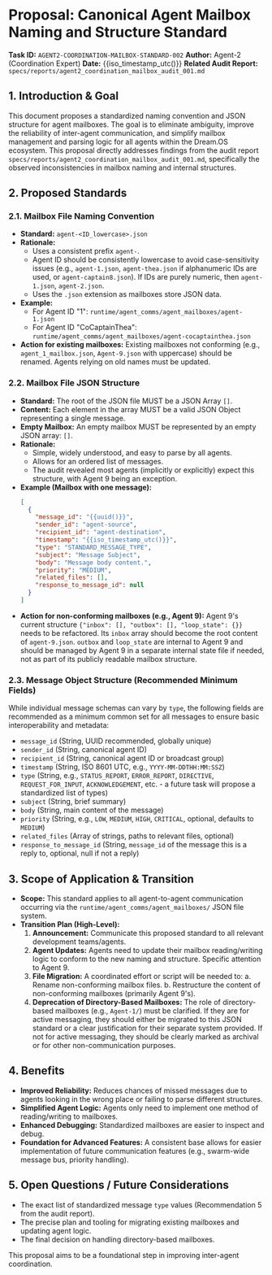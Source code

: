 # Proposal: Canonical Agent Mailbox Naming and Structure Standard

**Task ID:** `AGENT2-COORDINATION-MAILBOX-STANDARD-002`
**Author:** Agent-2 (Coordination Expert)
**Date:** {{iso_timestamp_utc()}}
**Related Audit Report:** `specs/reports/agent2_coordination_mailbox_audit_001.md`

## 1. Introduction & Goal
This document proposes a standardized naming convention and JSON structure for agent mailboxes. The goal is to eliminate ambiguity, improve the reliability of inter-agent communication, and simplify mailbox management and parsing logic for all agents within the Dream.OS ecosystem.
This proposal directly addresses findings from the audit report `specs/reports/agent2_coordination_mailbox_audit_001.md`, specifically the observed inconsistencies in mailbox naming and internal structures.

## 2. Proposed Standards

### 2.1. Mailbox File Naming Convention
- **Standard:** `agent-<ID_lowercase>.json`
- **Rationale:**
    -   Uses a consistent prefix `agent-`.
    -   Agent ID should be consistently lowercase to avoid case-sensitivity issues (e.g., `agent-1.json`, `agent-thea.json` if alphanumeric IDs are used, or `agent-captain8.json`). If IDs are purely numeric, then `agent-1.json`, `agent-2.json`.
    -   Uses the `.json` extension as mailboxes store JSON data.
- **Example:**
    -   For Agent ID "1": `runtime/agent_comms/agent_mailboxes/agent-1.json`
    -   For Agent ID "CoCaptainThea": `runtime/agent_comms/agent_mailboxes/agent-cocaptainthea.json`
- **Action for existing mailboxes:** Existing mailboxes not conforming (e.g., `agent_1_mailbox.json`, `Agent-9.json` with uppercase) should be renamed. Agents relying on old names must be updated.

### 2.2. Mailbox File JSON Structure
- **Standard:** The root of the JSON file MUST be a JSON Array `[]`.
- **Content:** Each element in the array MUST be a valid JSON Object representing a single message.
- **Empty Mailbox:** An empty mailbox MUST be represented by an empty JSON array: `[]`.
- **Rationale:**
    -   Simple, widely understood, and easy to parse by all agents.
    -   Allows for an ordered list of messages.
    -   The audit revealed most agents (implicitly or explicitly) expect this structure, with Agent 9 being an exception.
- **Example (Mailbox with one message):**
  ```json
  [
    {
      "message_id": "{{uuid()}}",
      "sender_id": "agent-source",
      "recipient_id": "agent-destination",
      "timestamp": "{{iso_timestamp_utc()}}",
      "type": "STANDARD_MESSAGE_TYPE",
      "subject": "Message Subject",
      "body": "Message body content.",
      "priority": "MEDIUM",
      "related_files": [],
      "response_to_message_id": null
    }
  ]
  ```
- **Action for non-conforming mailboxes (e.g., Agent 9):** Agent 9's current structure `{"inbox": [], "outbox": [], "loop_state": {}}` needs to be refactored. Its `inbox` array should become the root content of `agent-9.json`. `outbox` and `loop_state` are internal to Agent 9 and should be managed by Agent 9 in a separate internal state file if needed, not as part of its publicly readable mailbox structure.

### 2.3. Message Object Structure (Recommended Minimum Fields)
While individual message schemas can vary by `type`, the following fields are recommended as a minimum common set for all messages to ensure basic interoperability and metadata:
- `message_id` (String, UUID recommended, globally unique)
- `sender_id` (String, canonical agent ID)
- `recipient_id` (String, canonical agent ID or broadcast group)
- `timestamp` (String, ISO 8601 UTC, e.g., `YYYY-MM-DDTHH:MM:SSZ`)
- `type` (String, e.g., `STATUS_REPORT`, `ERROR_REPORT`, `DIRECTIVE`, `REQUEST_FOR_INPUT`, `ACKNOWLEDGEMENT`, etc. - a future task will propose a standardized list of types)
- `subject` (String, brief summary)
- `body` (String, main content of the message)
- `priority` (String, e.g., `LOW`, `MEDIUM`, `HIGH`, `CRITICAL`, optional, defaults to `MEDIUM`)
- `related_files` (Array of strings, paths to relevant files, optional)
- `response_to_message_id` (String, `message_id` of the message this is a reply to, optional, null if not a reply)

## 3. Scope of Application & Transition
- **Scope:** This standard applies to all agent-to-agent communication occurring via the `runtime/agent_comms/agent_mailboxes/` JSON file system.
- **Transition Plan (High-Level):**
    1.  **Announcement:** Communicate this proposed standard to all relevant development teams/agents.
    2.  **Agent Updates:** Agents need to update their mailbox reading/writing logic to conform to the new naming and structure. Specific attention to Agent 9.
    3.  **File Migration:** A coordinated effort or script will be needed to:
        a.  Rename non-conforming mailbox files.
        b.  Restructure the content of non-conforming mailboxes (primarily Agent 9's).
    4.  **Deprecation of Directory-Based Mailboxes:** The role of directory-based mailboxes (e.g., `Agent-1/`) must be clarified. If they are for active messaging, they should either be migrated to this JSON standard or a clear justification for their separate system provided. If not for active messaging, they should be clearly marked as archival or for other non-communication purposes.

## 4. Benefits
- **Improved Reliability:** Reduces chances of missed messages due to agents looking in the wrong place or failing to parse different structures.
- **Simplified Agent Logic:** Agents only need to implement one method of reading/writing to mailboxes.
- **Enhanced Debugging:** Standardized mailboxes are easier to inspect and debug.
- **Foundation for Advanced Features:** A consistent base allows for easier implementation of future communication features (e.g., swarm-wide message bus, priority handling).

## 5. Open Questions / Future Considerations
-   The exact list of standardized message `type` values (Recommendation 5 from the audit report).
-   The precise plan and tooling for migrating existing mailboxes and updating agent logic.
-   The final decision on handling directory-based mailboxes.

This proposal aims to be a foundational step in improving inter-agent coordination. 
